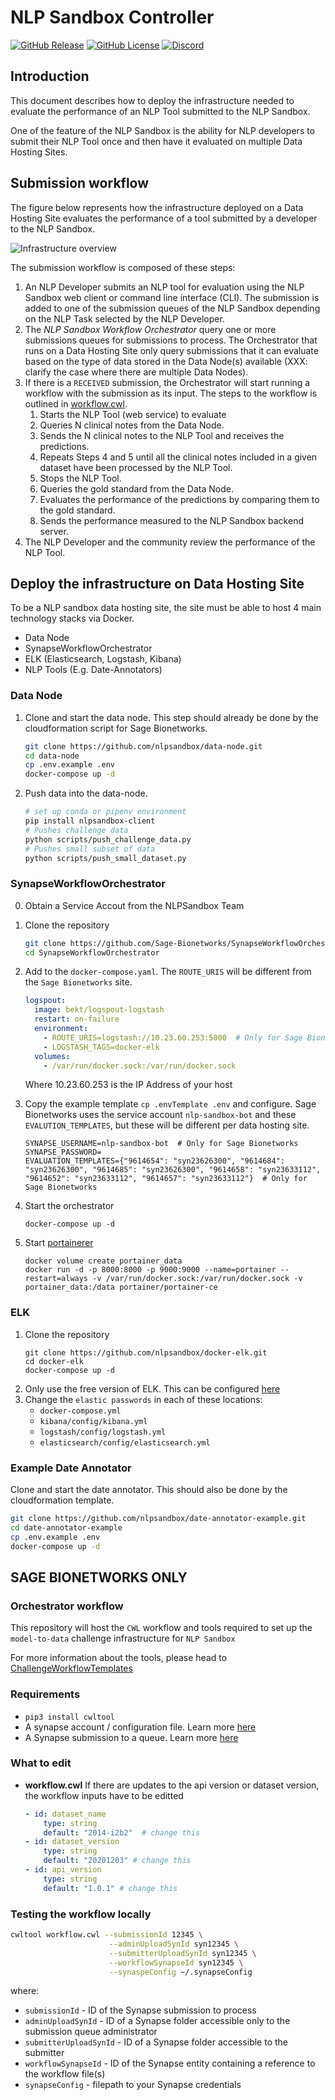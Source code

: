 # NLP Sandbox Controller

[![GitHub Release](https://img.shields.io/github/release/nlpsandbox/nlpsandbox-controller.svg?include_prereleases&color=94398d&labelColor=555555&logoColor=ffffff&style=for-the-badge&logo=github)](https://github.com/nlpsandbox/nlpsandbox-controller/releases)
[![GitHub License](https://img.shields.io/github/license/nlpsandbox/nlpsandbox-controller.svg?color=94398d&labelColor=555555&logoColor=ffffff&style=for-the-badge&logo=github)](https://github.com/nlpsandbox/nlpsandbox-controller/blob/main/LICENSE)
[![Discord](https://img.shields.io/discord/770484164393828373.svg?color=94398d&labelColor=555555&logoColor=ffffff&style=for-the-badge&label=Discord&logo=discord)](https://discord.gg/Zb4ymtF "Realtime support / chat with the community and the team")

## Introduction

This document describes how to deploy the infrastructure needed to evaluate the
performance of an NLP Tool submitted to the NLP Sandbox.

One of the feature of the NLP Sandbox is the ability for NLP developers to
submit their NLP Tool once and then have it evaluated on multiple Data Hosting
Sites.

## Submission workflow

The figure below represents how the infrastructure deployed on a Data Hosting
Site evaluates the performance of a tool submitted by a developer to the NLP
Sandbox.

![Infrastructure overview](pictures/infrastructure_overview.png)

The submission workflow is composed of these steps:

1.  An NLP Developer submits an NLP tool for evaluation using the NLP Sandbox
    web client or command line interface (CLI). The submission is added to one of
    the submission queues of the NLP Sandbox depending on the NLP Task selected
    by the NLP Developer.
2.  The *NLP Sandbox Workflow Orchestrator* query one or more submissions queues
    for submissions to process. The Orchestrator that runs on a Data Hosting Site
    only query submissions that it can evaluate based on the type of data stored
    in the Data Node(s) available (XXX: clarify the case where there are multiple
    Data Nodes).
3.  If there is a `RECEIVED` submission, the Orchestrator will start running a
    workflow with the submission as its input.  The steps to the workflow is outlined
    in [workflow.cwl](workflow.cwl).
    1.  Starts the NLP Tool (web service) to evaluate
    1.  Queries N clinical notes from the Data Node.
    1.  Sends the N clinical notes to the NLP Tool and receives the
        predictions.
    1.  Repeats Steps 4 and 5 until all the clinical notes included
        in a given dataset have been processed by the NLP Tool.
    1.  Stops the NLP Tool.
    1.  Queries the gold standard from the Data Node.
    1.  Evaluates the performance of the predictions by comparing
        them to the gold standard.
    1.  Sends the performance measured to the NLP Sandbox backend server.
4. The NLP Developer and the community review the performance of the NLP Tool.

## Deploy the infrastructure on Data Hosting Site

To be a NLP sandbox data hosting site, the site must be able to host 4 main technology stacks via Docker.
- Data Node
- SynapseWorkflowOrchestrator
- ELK (Elasticsearch, Logstash, Kibana)
- NLP Tools (E.g. Date-Annotators)

### Data Node

1. Clone and start the data node.  This step should already be done by the cloudformation script for Sage Bionetworks.
    ```bash
    git clone https://github.com/nlpsandbox/data-node.git
    cd data-node
    cp .env.example .env
    docker-compose up -d
    ```
2. Push data into the data-node.
    ```bash
    # set up conda or pipenv environment
    pip install nlpsandbox-client
    # Pushes challenge data
    python scripts/push_challenge_data.py
    # Pushes small subset of data
    python scripts/push_small_dataset.py
    ```

### SynapseWorkflowOrchestrator

0. Obtain a Service Accout from the NLPSandbox Team 
1. Clone the repository
    ```bash
    git clone https://github.com/Sage-Bionetworks/SynapseWorkflowOrchestrator.git
    cd SynapseWorkflowOrchestrator
    ```
2. Add to the `docker-compose.yaml`.  The `ROUTE_URIS` will be different from the `Sage Bionetworks` site.
    ```yaml
    logspout:
      image: bekt/logspout-logstash
      restart: on-failure
      environment:
        - ROUTE_URIS=logstash://10.23.60.253:5000  # Only for Sage Bionetworks
        - LOGSTASH_TAGS=docker-elk
      volumes:
        - /var/run/docker.sock:/var/run/docker.sock
    ```
    Where 10.23.60.253 is the IP Address of your host 
    
3. Copy the example template `cp .envTemplate .env` and configure. Sage Bionetworks uses the service account `nlp-sandbox-bot` and these `EVALUTION_TEMPLATES`, but these will be different per data hosting site.
    ```text
    SYNAPSE_USERNAME=nlp-sandbox-bot  # Only for Sage Bionetworks
    SYNAPSE_PASSWORD=
    EVALUATION_TEMPLATES={"9614654": "syn23626300", "9614684": "syn23626300", "9614685": "syn23626300", "9614658": "syn23633112", "9614652": "syn23633112", "9614657": "syn23633112"}  # Only for Sage Bionetworks
    ```
4. Start the orchestrator
    ```
    docker-compose up -d
    ```
5. Start [portainerer](https://documentation.portainer.io/v2.0/deploy/ceinstalldocker/)
    ```
    docker volume create portainer_data
    docker run -d -p 8000:8000 -p 9000:9000 --name=portainer --restart=always -v /var/run/docker.sock:/var/run/docker.sock -v portainer_data:/data portainer/portainer-ce
    ```

### ELK

1. Clone the repository
    ```
    git clone https://github.com/nlpsandbox/docker-elk.git
    cd docker-elk
    docker-compose up -d
    ```
1. Only use the free version of ELK. This can be configured [here](https://www.elastic.co/guide/en/kibana/7.11/managing-licenses.html)
1. Change the `elastic passwords` in each of these locations:
    - `docker-compose.yml`
    - `kibana/config/kibana.yml`
    - `logstash/config/logstash.yml`
    - `elasticsearch/config/elasticsearch.yml`

### Example Date Annotator

Clone and start the date annotator.
This should also be done by the cloudformation template.
```bash
git clone https://github.com/nlpsandbox/date-annotator-example.git
cd date-annotator-example
cp .env.example .env
docker-compose up -d
```

## SAGE BIONETWORKS ONLY

### Orchestrator workflow

This repository will host the `CWL` workflow and tools required to set up the `model-to-data` challenge infrastructure for `NLP Sandbox`

For more information about the tools, please head to [ChallengeWorkflowTemplates](https://github.com/Sage-Bionetworks/ChallengeWorkflowTemplates)


### Requirements
* `pip3 install cwltool`
* A synapse account / configuration file.  Learn more [here](https://docs.synapse.org/articles/client_configuration.html#for-developers)
* A Synapse submission to a queue.  Learn more [here](https://docs.synapse.org/articles/evaluation_queues.html#submissions)

### What to edit

* **workflow.cwl**
    If there are updates to the api version or dataset version, the workflow inputs
    have to be editted
    ```yaml
    - id: dataset_name
        type: string
        default: "2014-i2b2"  # change this
    - id: dataset_version
        type: string
        default: "20201203" # change this
    - id: api_version
        type: string
        default: "1.0.1" # change this
    ```

### Testing the workflow locally

```bash
cwltool workflow.cwl --submissionId 12345 \
                      --adminUploadSynId syn12345 \
                      --submitterUploadSynId syn12345 \
                      --workflowSynapseId syn12345 \
                      --synaspeConfig ~/.synapseConfig
```
where:
* `submissionId` - ID of the Synapse submission to process
* `adminUploadSynId` - ID of a Synapse folder accessible only to the submission queue administrator
* `submitterUploadSynId` - ID of a Synapse folder accessible to the submitter
* `workflowSynapseId` - ID of the Synapse entity containing a reference to the workflow file(s)
* `synapseConfig` - filepath to your Synapse credentials
